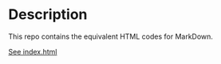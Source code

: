 # Description
This repo contains the equivalent HTML codes for MarkDown.

[See index.html](\index.html)
